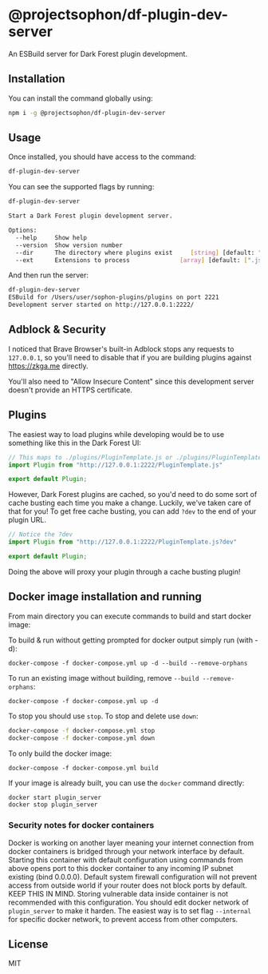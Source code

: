 # @projectsophon/df-plugin-dev-server

An ESBuild server for Dark Forest plugin development.

## Installation

You can install the command globally using:

```bash
npm i -g @projectsophon/df-plugin-dev-server
```

## Usage

Once installed, you should have access to the command:

```bash
df-plugin-dev-server
```

You can see the supported flags by running:

```bash
df-plugin-dev-server

Start a Dark Forest plugin development server.

Options:
  --help     Show help                                                 [boolean]
  --version  Show version number                                       [boolean]
  --dir      The directory where plugins exist     [string] [default: "plugins"]
  --ext      Extensions to process              [array] [default: [".js",".ts"]]
```

And then run the server:

```bash
df-plugin-dev-server
ESBuild for /Users/user/sophon-plugins/plugins on port 2221
Development server started on http://127.0.0.1:2222/
```

## Adblock & Security

I noticed that Brave Browser's built-in Adblock stops any requests to `127.0.0.1`, so you'll need to disable that if you are building plugins against https://zkga.me directly.

You'll also need to "Allow Insecure Content" since this development server doesn't provide an HTTPS certificate.

## Plugins

The easiest way to load plugins while developing would be to use something like this in the Dark Forest UI:

```js
// This maps to ./plugins/PluginTemplate.js or ./plugins/PluginTemplate.ts by default
import Plugin from "http://127.0.0.1:2222/PluginTemplate.js"

export default Plugin;
```

However, Dark Forest plugins are cached, so you'd need to do some sort of cache busting each time you make a change. Luckily, we've taken care of that for you! To get free cache busting, you can add `?dev` to the end of your plugin URL.

```js
// Notice the ?dev
import Plugin from "http://127.0.0.1:2222/PluginTemplate.js?dev"

export default Plugin;
```

Doing the above will proxy your plugin through a cache busting plugin!

## Docker image installation and running

From main directory you can execute commands to build and start docker image:

To build & run without getting prompted for docker output simply run (with -d):

`docker-compose -f docker-compose.yml up -d --build --remove-orphans`

To run an existing image without building, remove `--build --remove-orphans`:

`docker-compose -f docker-compose.yml up -d`

To stop you should use `stop`. To stop and delete use `down`:

```bash
docker-compose -f docker-compose.yml stop
docker-compose -f docker-compose.yml down
```

To only build the docker image:

`docker-compose -f docker-compose.yml build `

If your image is already built, you can use the `docker` command directly:

```bash
docker start plugin_server
docker stop plugin_server
```

### Security notes for docker containers

Docker is working on another layer meaning your internet connection from docker containers is bridged through your network interface by default. Starting this container with default configuration using commands from above opens port to this docker container to any incoming IP subnet existing (bind 0.0.0.0). Default system firewall configuration will not prevent access from outside world if your router does not block ports by default. KEEP THIS IN MIND. Storing vulnerable data inside container is not recommended with this configuration. You should edit docker network of `plugin_server` to make it harden. The easiest way is to set flag `--internal` for specific docker network, to prevent access from other computers.


## License

MIT
